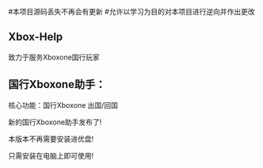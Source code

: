 #本项目源码丢失不再会有更新
#允许以学习为目的对本项目进行逆向并作出更改

## Xbox-Help
致力于服务Xboxone国行玩家
## 国行Xboxone助手：
核心功能：国行Xboxone 出国/回国

新的国行Xboxone助手发布了!

本版本不再需要安装进优盘!

只需安装在电脑上即可使用!
